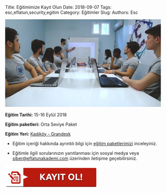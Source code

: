 Title: Eğitimimize Kayıt Olun
Date: 2018-09-07
Tags: esc,eflatun,security,egitim
Category: Eğitimler
Slug: 
Authors: Esc

![pic](/images/pic1.jpeg)

**Eğitim Tarihi:** 15-16 Eylül 2018

**Eğitim paketleri:** Orta Seviye Paket

**Eğitim Yeri:** [Kadıköy - Grandesk](https://www.google.com.tr/maps/uv?hl=tr&pb=!1s0x14cac78905caed13:0xb044aaea3e2e4a29!2m22!2m2!1i80!2i80!3m1!2i20!16m16!1b1!2m2!1m1!1e1!2m2!1m1!1e3!2m2!1m1!1e5!2m2!1m1!1e4!2m2!1m1!1e6!3m1!7e115!4s/maps/place/kad%25C4%25B1k%25C3%25B6y%2Bgrandesk/@40.9870652,29.0494163,3a,75y,197.75h,90t/data%3D*213m4*211e1*213m2*211s7WoynQj_3bQwNCdVzZezaQ*212e0*214m2*213m1*211s0x14cac78905caed13:0xb044aaea3e2e4a29!5skad%C4%B1k%C3%B6y+grandesk+-+Google%27da+Ara&imagekey=!1e2!2s7WoynQj_3bQwNCdVzZezaQ&sa=X&ved=0ahUKEwiUk_3euuzbAhXM2SwKHVQFAREQpx8IazAK)

- Eğitim içeriği hakkında ayrıntılı bilgi için [eğitim paketlerimizi](http://siber.eflatunakademi.com/2018/egitim-paketleri.html) inceleyiniz.

- Eğitimle ilgili sorularınızın yanıtlanması için sosyal medya veya [siber@eflatunakademi.com](siber@eflatunakademi.com) üzerinden iletişime geçebilirsiniz.

[![pic](/images/kayit.png)](https://docs.google.com/forms/d/e/1FAIpQLSc2CRHlV4GBW0s2J9PNsi1ukhWThHt8m1hE6UIoeyRYVvSXBQ/viewform)

